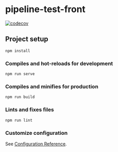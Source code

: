 # pipeline-test-front

[![codecov](https://codecov.io/gh/GuillermoFarias/pipeline-test-front/branch/master/graph/badge.svg?token=2vBqLMYr09)](https://codecov.io/gh/GuillermoFarias/pipeline-test-front)

## Project setup
```
npm install
```

### Compiles and hot-reloads for development
```
npm run serve
```

### Compiles and minifies for production
```
npm run build
```

### Lints and fixes files
```
npm run lint
```

### Customize configuration
See [Configuration Reference](https://cli.vuejs.org/config/).
